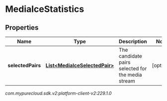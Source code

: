# MediaIceStatistics


## Properties

| Name | Type | Description | Notes |
| ------------ | ------------- | ------------- | ------------- |
| **selectedPairs** | [**List&lt;MediaIceSelectedPair&gt;**](MediaIceSelectedPair) | The candidate pairs selected for the media stream |  [optional] |




_com.mypurecloud.sdk.v2:platform-client-v2:229.1.0_
